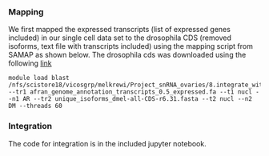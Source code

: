 ### Mapping
We first mapped the expressed transcripts (list of expressed genes included) in our single cell data set to the drosophila CDS (removed isoforms, text file with transcripts included) using the mapping script from SAMAP as shown below. The drosophila cds was downloaded using the following [link](https://ftp.flybase.net/genomes/dmel/dmel_r6.31_FB2019_06/fasta/dmel-all-CDS-r6.31.fasta.gz)
```
module load blast
/nfs/scistore18/vicosgrp/melkrewi/Project_snRNA_ovaries/8.integrate_with_drosophila/5.integrate/SAMap/map_genes.sh --tr1 afran_genome_annotation_transcripts_0.5_expressed.fa --t1 nucl --n1 AR --tr2 unique_isoforms_dmel-all-CDS-r6.31.fasta --t2 nucl --n2 DM --threads 60
```
### Integration
The code for integration is in the included jupyter notebook.
